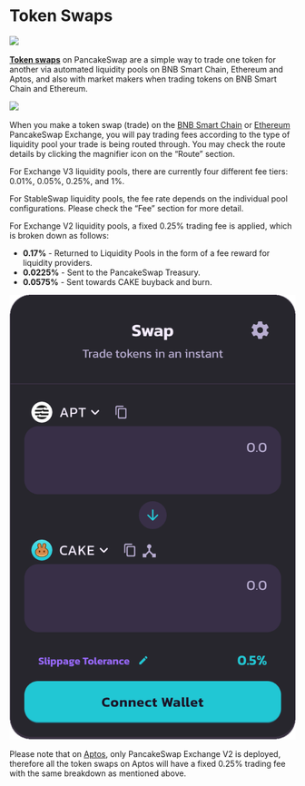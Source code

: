 # Token Swaps

![](../../.gitbook/assets/swap-trade-header.png)

[**Token swaps**](https://pancakeswap.finance/swap) on PancakeSwap are a simple way to trade one token for another via automated liquidity pools on BNB Smart Chain, Ethereum and Aptos, and also with market makers when trading tokens on BNB Smart Chain and Ethereum.

![](<../../.gitbook/assets/image (53).png>)

When you make a token swap (trade) on the [BNB Smart Chain](https://pancakeswap.finance/swap?chain=bsc) or [Ethereum](https://pancakeswap.finance/swap?chain=eth) PancakeSwap Exchange, you will pay trading fees according to the type of liquidity pool your trade is being routed through. You may check the route details by clicking the magnifier icon on the “Route” section.

For Exchange V3 liquidity pools, there are currently four different fee tiers: 0.01%, 0.05%, 0.25%, and 1%.

For StableSwap liquidity pools, the fee rate depends on the individual pool configurations. Please check the “Fee” section for more detail.

For Exchange V2 liquidity pools, a fixed 0.25% trading fee is applied, which is broken down as follows:

* **0.17%** - Returned to Liquidity Pools in the form of a fee reward for liquidity providers.
* **0.0225%** - Sent to the PancakeSwap Treasury.
* **0.0575%** - Sent towards CAKE buyback and burn.

![](<../../.gitbook/assets/image (277).png>)

Please note that on [Aptos](https://aptos.pancakeswap.finance/swap), only PancakeSwap Exchange V2 is deployed, therefore all the token swaps on Aptos will have a fixed 0.25% trading fee with the same breakdown as mentioned above.
